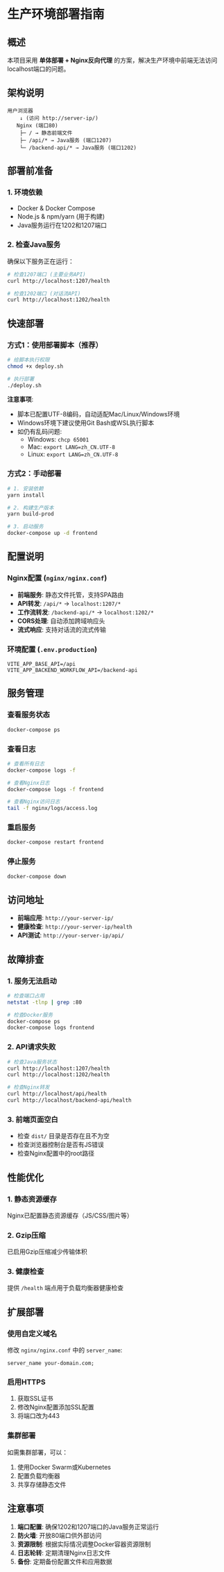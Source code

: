 # 生产环境部署指南

## 概述

本项目采用 **单体部署 + Nginx反向代理** 的方案，解决生产环境中前端无法访问localhost端口的问题。

## 架构说明

```
用户浏览器
    ↓ (访问 http://server-ip/)
   Nginx (端口80)
    ├─ / → 静态前端文件
    ├─ /api/* → Java服务 (端口1207)
    └─ /backend-api/* → Java服务 (端口1202)
```

## 部署前准备

### 1. 环境依赖
- Docker & Docker Compose
- Node.js & npm/yarn (用于构建)
- Java服务运行在1202和1207端口

### 2. 检查Java服务
确保以下服务正在运行：
```bash
# 检查1207端口 (主要业务API)
curl http://localhost:1207/health

# 检查1202端口 (对话流API)  
curl http://localhost:1202/health
```

## 快速部署

### 方式1：使用部署脚本（推荐）
```bash
# 给脚本执行权限
chmod +x deploy.sh

# 执行部署
./deploy.sh
```

**注意事项**:
- 脚本已配置UTF-8编码，自动适配Mac/Linux/Windows环境
- Windows环境下建议使用Git Bash或WSL执行脚本
- 如仍有乱码问题:
  - Windows: `chcp 65001`
  - Mac: `export LANG=zh_CN.UTF-8`
  - Linux: `export LANG=zh_CN.UTF-8`

### 方式2：手动部署
```bash
# 1. 安装依赖
yarn install

# 2. 构建生产版本
yarn build-prod

# 3. 启动服务
docker-compose up -d frontend
```

## 配置说明

### Nginx配置 (`nginx/nginx.conf`)
- **前端服务**: 静态文件托管，支持SPA路由
- **API转发**: `/api/*` → `localhost:1207/*`
- **工作流转发**: `/backend-api/*` → `localhost:1202/*`
- **CORS处理**: 自动添加跨域响应头
- **流式响应**: 支持对话流的流式传输

### 环境配置 (`.env.production`)
```env
VITE_APP_BASE_API=/api
VITE_APP_BACKEND_WORKFLOW_API=/backend-api
```

## 服务管理

### 查看服务状态
```bash
docker-compose ps
```

### 查看日志
```bash
# 查看所有日志
docker-compose logs -f

# 查看Nginx日志
docker-compose logs -f frontend

# 查看Nginx访问日志
tail -f nginx/logs/access.log
```

### 重启服务
```bash
docker-compose restart frontend
```

### 停止服务
```bash
docker-compose down
```

## 访问地址

- **前端应用**: `http://your-server-ip/`
- **健康检查**: `http://your-server-ip/health`
- **API测试**: `http://your-server-ip/api/`

## 故障排查

### 1. 服务无法启动
```bash
# 检查端口占用
netstat -tlnp | grep :80

# 检查Docker服务
docker-compose ps
docker-compose logs frontend
```

### 2. API请求失败
```bash
# 检查Java服务状态
curl http://localhost:1207/health
curl http://localhost:1202/health

# 检查Nginx转发
curl http://localhost/api/health
curl http://localhost/backend-api/health
```

### 3. 前端页面空白
- 检查 `dist/` 目录是否存在且不为空
- 检查浏览器控制台是否有JS错误
- 检查Nginx配置中的root路径

## 性能优化

### 1. 静态资源缓存
Nginx已配置静态资源缓存（JS/CSS/图片等）

### 2. Gzip压缩
已启用Gzip压缩减少传输体积

### 3. 健康检查
提供 `/health` 端点用于负载均衡器健康检查

## 扩展部署

### 使用自定义域名
修改 `nginx/nginx.conf` 中的 `server_name`:
```nginx
server_name your-domain.com;
```

### 启用HTTPS
1. 获取SSL证书
2. 修改Nginx配置添加SSL配置
3. 将端口改为443

### 集群部署
如需集群部署，可以：
1. 使用Docker Swarm或Kubernetes
2. 配置负载均衡器
3. 共享存储静态文件

## 注意事项

1. **端口配置**: 确保1202和1207端口的Java服务正常运行
2. **防火墙**: 开放80端口供外部访问
3. **资源限制**: 根据实际情况调整Docker容器资源限制
4. **日志轮转**: 定期清理Nginx日志文件
5. **备份**: 定期备份配置文件和应用数据